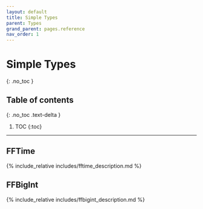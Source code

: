 ```yaml
---
layout: default
title: Simple Types
parent: Types
grand_parent: pages.reference
nav_order: 1
---
```


# Simple Types
{: .no_toc }

## Table of contents
{: .no_toc .text-delta }

1. TOC
{:toc}

---
## FFTime

{% include_relative includes/fftime_description.md %}

## FFBigInt

{% include_relative includes/ffbigint_description.md %}

